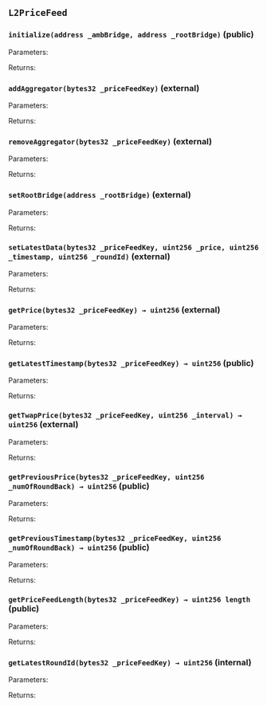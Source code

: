 ## `L2PriceFeed`







### `initialize(address _ambBridge, address _rootBridge)` (public)





Parameters:

Returns:
### `addAggregator(bytes32 _priceFeedKey)` (external)





Parameters:

Returns:
### `removeAggregator(bytes32 _priceFeedKey)` (external)





Parameters:

Returns:
### `setRootBridge(address _rootBridge)` (external)





Parameters:

Returns:
### `setLatestData(bytes32 _priceFeedKey, uint256 _price, uint256 _timestamp, uint256 _roundId)` (external)





Parameters:

Returns:
### `getPrice(bytes32 _priceFeedKey) → uint256` (external)





Parameters:

Returns:
### `getLatestTimestamp(bytes32 _priceFeedKey) → uint256` (public)





Parameters:

Returns:
### `getTwapPrice(bytes32 _priceFeedKey, uint256 _interval) → uint256` (external)





Parameters:

Returns:
### `getPreviousPrice(bytes32 _priceFeedKey, uint256 _numOfRoundBack) → uint256` (public)





Parameters:

Returns:
### `getPreviousTimestamp(bytes32 _priceFeedKey, uint256 _numOfRoundBack) → uint256` (public)





Parameters:

Returns:
### `getPriceFeedLength(bytes32 _priceFeedKey) → uint256 length` (public)





Parameters:

Returns:
### `getLatestRoundId(bytes32 _priceFeedKey) → uint256` (internal)





Parameters:

Returns:
